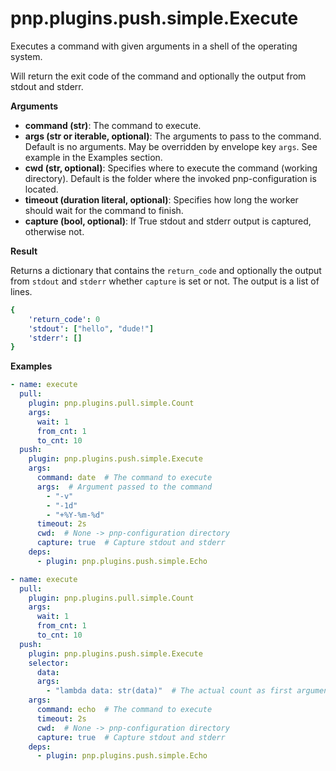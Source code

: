 # pnp.plugins.push.simple.Execute

Executes a command with given arguments in a shell of the operating system.

Will return the exit code of the command and optionally the output from stdout and stderr.

__Arguments__

- **command (str)**: The command to execute.
- **args (str or iterable, optional)**: The arguments to pass to the command. Default is no arguments.
May be overridden by envelope key `args`. See example in the Examples section.
- **cwd (str, optional)**: Specifies where to execute the command (working directory).
Default is the folder where the invoked pnp-configuration is located.
- **timeout (duration literal, optional)**: Specifies how long the worker should wait for the command to finish.</br>
- **capture (bool, optional)**: If True stdout and stderr output is captured, otherwise not.

__Result__

Returns a dictionary that contains the `return_code` and optionally the output from `stdout` and `stderr` whether
`capture` is set or not. The output is a list of lines.

```yaml
{
    'return_code': 0
    'stdout': ["hello", "dude!"]
    'stderr': []
}
```

__Examples__

```yaml
- name: execute
  pull:
    plugin: pnp.plugins.pull.simple.Count
    args:
      wait: 1
      from_cnt: 1
      to_cnt: 10
  push:
    plugin: pnp.plugins.push.simple.Execute
    args:
      command: date  # The command to execute
      args:  # Argument passed to the command
        - "-v"
        - "-1d"
        - "+%Y-%m-%d"
      timeout: 2s
      cwd:  # None -> pnp-configuration directory
      capture: true  # Capture stdout and stderr
    deps:
      - plugin: pnp.plugins.push.simple.Echo

```

```yaml
- name: execute
  pull:
    plugin: pnp.plugins.pull.simple.Count
    args:
      wait: 1
      from_cnt: 1
      to_cnt: 10
  push:
    plugin: pnp.plugins.push.simple.Execute
    selector:
      data:
      args:
        - "lambda data: str(data)"  # The actual count as first argument
    args:
      command: echo  # The command to execute
      timeout: 2s
      cwd:  # None -> pnp-configuration directory
      capture: true  # Capture stdout and stderr
    deps:
      - plugin: pnp.plugins.push.simple.Echo

```
